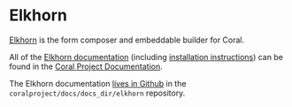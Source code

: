 # Elkhorn

[Elkhorn](https://github.com/coralproject/elkhorn) is the form composer and embeddable builder for Coral.

All of the [Elkhorn documentation](https://coralprojectdocs.herokuapp.com/elkhorn/) (including [installation instructions](https://coralprojectdocs.herokuapp.com/elkhorn/install/)) can be found in the [Coral Project Documentation](https://coralprojectdocs.herokuapp.com/).

The Elkhorn documentation [lives in Github](https://github.com/coralproject/docs/tree/master/docs_dir/elkhorn) in the `coralproject/docs/docs_dir/elkhorn` repository.
